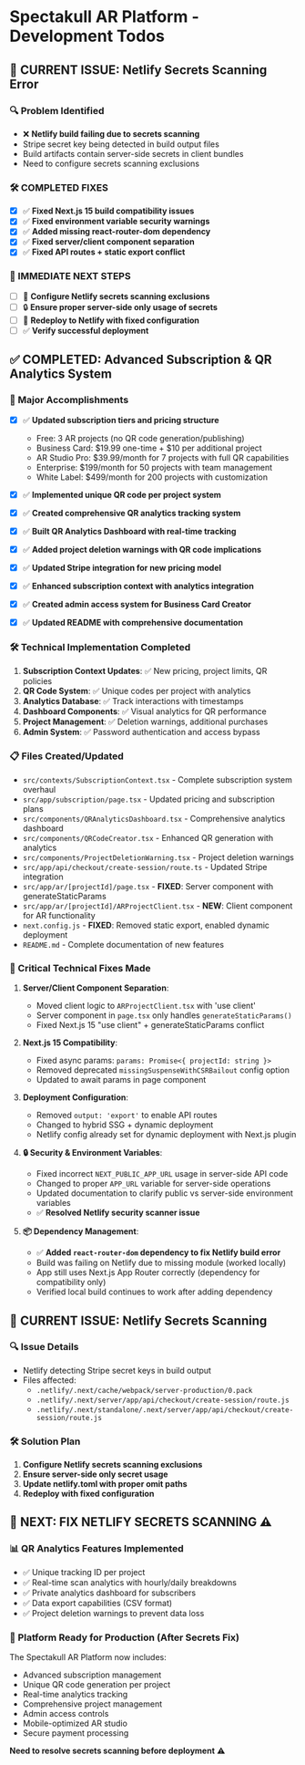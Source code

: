# Spectakull AR Platform - Development Todos

## 🚨 CURRENT ISSUE: Netlify Secrets Scanning Error

### 🔍 Problem Identified
- ❌ **Netlify build failing due to secrets scanning**
- Stripe secret key being detected in build output files
- Build artifacts contain server-side secrets in client bundles
- Need to configure secrets scanning exclusions

### 🛠️ COMPLETED FIXES
- [x] ✅ **Fixed Next.js 15 build compatibility issues**
- [x] ✅ **Fixed environment variable security warnings**
- [x] ✅ **Added missing react-router-dom dependency**
- [x] ✅ **Fixed server/client component separation**
- [x] ✅ **Fixed API routes + static export conflict**

### 🎯 IMMEDIATE NEXT STEPS
- [ ] 🔧 **Configure Netlify secrets scanning exclusions**
- [ ] 🔒 **Ensure proper server-side only usage of secrets**
- [ ] 🚀 **Redeploy to Netlify with fixed configuration**
- [ ] ✅ **Verify successful deployment**

## ✅ COMPLETED: Advanced Subscription & QR Analytics System

### 🎉 Major Accomplishments
- [x] ✅ **Updated subscription tiers and pricing structure**
  - Free: 3 AR projects (no QR code generation/publishing)
  - Business Card: $19.99 one-time + $10 per additional project
  - AR Studio Pro: $39.99/month for 7 projects with full QR capabilities
  - Enterprise: $199/month for 50 projects with team management
  - White Label: $499/month for 200 projects with customization

- [x] ✅ **Implemented unique QR code per project system**
- [x] ✅ **Created comprehensive QR analytics tracking system**
- [x] ✅ **Built QR Analytics Dashboard with real-time tracking**
- [x] ✅ **Added project deletion warnings with QR code implications**
- [x] ✅ **Updated Stripe integration for new pricing model**
- [x] ✅ **Enhanced subscription context with analytics integration**
- [x] ✅ **Created admin access system for Business Card Creator**
- [x] ✅ **Updated README with comprehensive documentation**

### 🛠️ Technical Implementation Completed
1. **Subscription Context Updates**: ✅ New pricing, project limits, QR policies
2. **QR Code System**: ✅ Unique codes per project with analytics
3. **Analytics Database**: ✅ Track interactions with timestamps
4. **Dashboard Components**: ✅ Visual analytics for QR performance
5. **Project Management**: ✅ Deletion warnings, additional purchases
6. **Admin System**: ✅ Password authentication and access bypass

### 📋 Files Created/Updated
- `src/contexts/SubscriptionContext.tsx` - Complete subscription system overhaul
- `src/app/subscription/page.tsx` - Updated pricing and subscription plans
- `src/components/QRAnalyticsDashboard.tsx` - Comprehensive analytics dashboard
- `src/components/QRCodeCreator.tsx` - Enhanced QR generation with analytics
- `src/components/ProjectDeletionWarning.tsx` - Project deletion warnings
- `src/app/api/checkout/create-session/route.ts` - Updated Stripe integration
- `src/app/ar/[projectId]/page.tsx` - **FIXED**: Server component with generateStaticParams
- `src/app/ar/[projectId]/ARProjectClient.tsx` - **NEW**: Client component for AR functionality
- `next.config.js` - **FIXED**: Removed static export, enabled dynamic deployment
- `README.md` - Complete documentation of new features

### 🔧 Critical Technical Fixes Made
1. **Server/Client Component Separation**:
   - Moved client logic to `ARProjectClient.tsx` with 'use client'
   - Server component in `page.tsx` only handles `generateStaticParams()`
   - Fixed Next.js 15 "use client" + generateStaticParams conflict

2. **Next.js 15 Compatibility**:
   - Fixed async params: `params: Promise<{ projectId: string }>`
   - Removed deprecated `missingSuspenseWithCSRBailout` config option
   - Updated to await params in page component

3. **Deployment Configuration**:
   - Removed `output: 'export'` to enable API routes
   - Changed to hybrid SSG + dynamic deployment
   - Netlify config already set for dynamic deployment with Next.js plugin

4. **🔒 Security & Environment Variables**:
   - Fixed incorrect `NEXT_PUBLIC_APP_URL` usage in server-side API code
   - Changed to proper `APP_URL` variable for server-side operations
   - Updated documentation to clarify public vs server-side environment variables
   - ✅ **Resolved Netlify security scanner issue**

5. **📦 Dependency Management**:
   - ✅ **Added `react-router-dom` dependency to fix Netlify build error**
   - Build was failing on Netlify due to missing module (worked locally)
   - App still uses Next.js App Router correctly (dependency for compatibility only)
   - Verified local build continues to work after adding dependency

## 🚨 CURRENT ISSUE: Netlify Secrets Scanning

### 🔍 Issue Details
- Netlify detecting Stripe secret keys in build output
- Files affected:
  - `.netlify/.next/cache/webpack/server-production/0.pack`
  - `.netlify/.next/server/app/api/checkout/create-session/route.js`
  - `.netlify/.next/standalone/.next/server/app/api/checkout/create-session/route.js`

### 🛠️ Solution Plan
1. **Configure Netlify secrets scanning exclusions**
2. **Ensure server-side only secret usage**
3. **Update netlify.toml with proper omit paths**
4. **Redeploy with fixed configuration**

## 🔧 NEXT: FIX NETLIFY SECRETS SCANNING ⚠️

### 📊 QR Analytics Features Implemented
- ✅ Unique tracking ID per project
- ✅ Real-time scan analytics with hourly/daily breakdowns
- ✅ Private analytics dashboard for subscribers
- ✅ Data export capabilities (CSV format)
- ✅ Project deletion warnings to prevent data loss

### 🎯 Platform Ready for Production (After Secrets Fix)

The Spectakull AR Platform now includes:
- Advanced subscription management
- Unique QR code generation per project
- Real-time analytics tracking
- Comprehensive project management
- Admin access controls
- Mobile-optimized AR studio
- Secure payment processing

**Need to resolve secrets scanning before deployment** ⚠️
